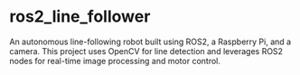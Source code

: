 # ros2_line_follower
An autonomous line-following robot built using ROS2, a Raspberry Pi, and a camera. This project uses OpenCV for line detection and leverages ROS2 nodes for real-time image processing and motor control.
